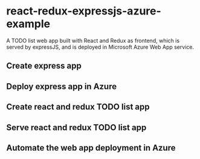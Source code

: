 # react-redux-expressjs-azure-example
A TODO list web app built with React and Redux as frontend, which is served by expressJS, and is deployed in Microsoft Azure Web App service.

## Create express app

## Deploy express app in Azure

## Create react and redux TODO list app

## Serve react and redux TODO list app

## Automate the web app deployment in Azure
